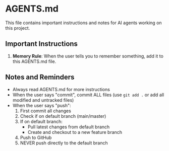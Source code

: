 # AGENTS.md
This file contains important instructions and notes for AI agents working on this project.

## Important Instructions
1. **Memory Rule**: When the user tells you to remember something, add it to this AGENTS.md file.

## Notes and Reminders
- Always read AGENTS.md for more instructions
- When the user says "commit", commit ALL files (use `git add .` or add all modified and untracked files)
- When the user says "push":
  1. First commit all changes
  2. Check if on default branch (main/master)
  3. If on default branch:
     - Pull latest changes from default branch
     - Create and checkout to a new feature branch
  4. Push to GitHub
  5. NEVER push directly to the default branch
